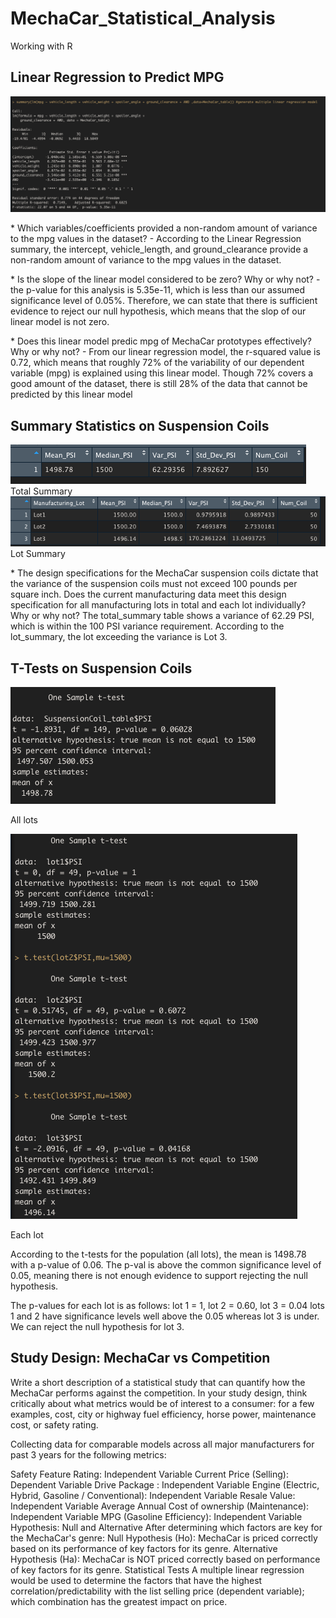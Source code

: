 # MechaCar_Statistical_Analysis
Working with R

## Linear Regression to Predict MPG
![Deliverable1](https://github.com/julianneitliong/MechaCar_Statistical_Analysis/blob/96ef71ca82f63eb20e6a5d86863c65e662054551/Deliverable1.png)
<p> * Which variables/coefficients provided a non-random amount of variance to the mpg values in the dataset?
- According to the Linear Regression summary, the intercept, vehicle_length, and ground_clearance provide a non-random amount of variance to the mpg values in the dataset.</p>

<p> * Is the slope of the linear model considered to be zero? Why or why not? - the p-value for this analysis is 5.35e-11, which is less than our assumed significance level of 0.05%. Therefore, we can state that there is sufficient evidence to reject our null hypothesis, which means that the slop of our linear model is not zero.</p>
<p> * Does this linear model predic mpg of MechaCar prototypes effectively? Why or why not? - From our linear regression model, the r-squared value is 0.72, which means that roughly 72% of the variability of our dependent variable (mpg) is explained using this linear model. Though 72% covers a good amount of the dataset, there is still 28% of the data that cannot be predicted by this linear model</p>

## Summary Statistics on Suspension Coils
![total_summary](https://github.com/julianneitliong/MechaCar_Statistical_Analysis/blob/aa4459db98ef70d2b27c7239592bdcbf1bf0a546/total_summary.png)
Total Summary
![lot_summary](https://github.com/julianneitliong/MechaCar_Statistical_Analysis/blob/aa4459db98ef70d2b27c7239592bdcbf1bf0a546/lot_summary.png)
Lot Summary

<p> * The design specifications for the MechaCar suspension coils dictate that the variance of the suspension coils must not exceed 100 pounds per square inch. Does the current manufacturing data meet this design specification for all manufacturing lots in total and each lot individually? Why or why not? The total_summary table shows a variance of 62.29 PSI, which is within the 100 PSI variance requirement. According to the lot_summary, the lot exceeding the variance is Lot 3. </p>

## T-Tests on Suspension Coils
![pop_ttest](https://github.com/julianneitliong/MechaCar_Statistical_Analysis/blob/7a8c4ad0b273cc5bd2a85a305ecac50c5ab1f1af/one_sample_t_test.png)
<p>All lots</p>

![lot_ttest](https://github.com/julianneitliong/MechaCar_Statistical_Analysis/blob/7a8c4ad0b273cc5bd2a85a305ecac50c5ab1f1af/lot123_t_test.png)
<p>Each lot</p>

According to the t-tests for the population (all lots), the mean is 1498.78 with a p-value of 0.06. The p-val is above the common significance level of 0.05, meaning there is not enough evidence to support rejecting the null hypothesis.

The p-values for each lot is as follows: lot 1 = 1, lot 2 = 0.60, lot 3 = 0.04
lots 1 and 2 have significance levels well above the 0.05 whereas lot 3 is under. We can reject the null hypothesis for lot 3.

## Study Design: MechaCar vs Competition
<p> Write a short description of a statistical study that can quantify how the MechaCar performs against the competition. In your study design, think critically about what metrics would be of interest to a consumer: for a few examples, cost, city or highway fuel efficiency, horse power, maintenance cost, or safety rating.</p>

Collecting data for comparable models across all major manufacturers for past 3 years for the following metrics:

Safety Feature Rating: Independent Variable
Current Price (Selling): Dependent Variable
Drive Package : Independent Variable
Engine (Electric, Hybrid, Gasoline / Conventional): Independent Variable
Resale Value: Independent Variable
Average Annual Cost of ownership (Maintenance): Independent Variable
MPG (Gasoline Efficiency): Independent Variable
Hypothesis: Null and Alternative
After determining which factors are key for the MechaCar's genre:
Null Hypothesis (Ho): MechaCar is priced correctly based on its performance of key factors for its genre.
Alternative Hypothesis (Ha): MechaCar is NOT priced correctly based on performance of key factors for its genre.
Statistical Tests
A multiple linear regression would be used to determine the factors that have the highest correlation/predictability with the list selling price (dependent variable); which combination has the greatest impact on price.
